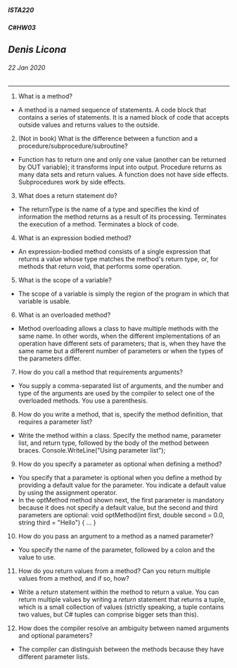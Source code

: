 ﻿##### __ISTA220__ 
##### _C#_HW03__

## *Denis Licona*
###### *22 Jan 2020* 
---
1. What is a method?
* A method is a named sequence of statements. A code block that contains a series of statements. It is a named block of code that accepts outside values and returns values to the outside. 

2. (Not in book) What is the difference between a function and a procedure/subprocedure/subroutine?
* Function has to return one and only one value (another can be returned by OUT variable); it transforms input into output. Procedure returns as many data sets and return values. A function does not have side effects. Subprocedures work by side effects. 

3. What does a return statement do?
* The returnType is the name of a type and specifies the kind of information the method returns as a result of its processing. Terminates the execution of a method. Terminates a block of code. 

4. What is an expression bodied method?
* An expression-bodied method consists of a single expression that returns a value whose type matches the method's return type, or, for methods that return void, that performs some operation.

5. What is the scope of a variable?
* The scope of a variable is simply the region of the program in which that variable is usable.

6. What is an overloaded method?
* Method overloading allows a class to have multiple methods with the same name. In other words, when the different implementations of an operation have different sets of parameters; that is, when they have the same name but a different number of parameters or when the types of the parameters differ.

7. How do you call a method that requirements arguments?
* You supply a comma-separated list of arguments, and the number and type of the arguments are used by the compiler to select one of the overloaded methods. You use a parenthesis. 

8. How do you write a method, that is, specify the method definition, that requires a parameter list?
* Write the method within a class. Specify the method name, parameter list, and return type, followed by the body of the method between braces. Console.WriteLine("Using parameter list");

9. How do you specify a parameter as optional when defining a method?
* You specify that a parameter is optional when you define a method by providing a default value for the parameter. You indicate a default value by using the assignment operator.
* In the optMethod method shown next, the first parameter is mandatory because it does not specify a default value, but the second and third parameters are optional: void optMethod(int first, double second = 0.0, string third = "Hello") {
...
}

10. How do you pass an argument to a method as a named parameter?
* You specify the name of the parameter, followed by a colon and the value to use.

11. How do you return values from a method? Can you return multiple values from a method, and if so,
how?
* Write a _return_ statement within the method to return a value. You can return multiple values by writing a _return_ statement that returns a tuple, which is a small collection of values (strictly speaking, a tuple contains two values, but C# tuples can comprise bigger sets than this).

12. How does the compiler resolve an ambiguity between named arguments and optional parameters?
* The compiler can distinguish between the methods because they have different parameter lists.
